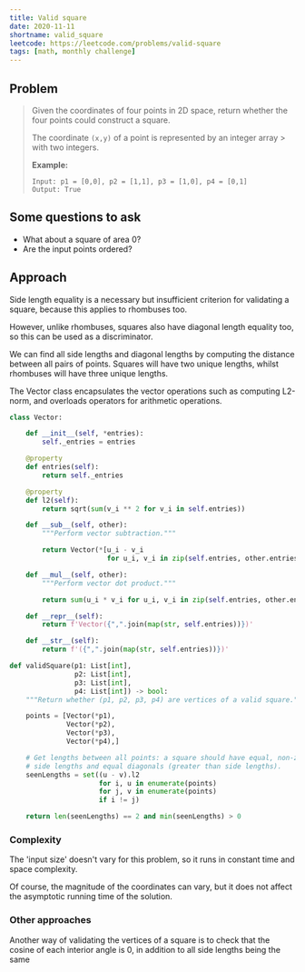 ```yaml
---
title: Valid square
date: 2020-11-11
shortname: valid_square
leetcode: https://leetcode.com/problems/valid-square
tags: [math, monthly challenge]
---
```


## Problem

> Given the coordinates of four points in 2D space, return whether 
> the four points could construct a square.
> 
> The coordinate `(x,y)` of a point is represented by an integer
> array > with two integers.
>
> __Example:__
>
> ```
> Input: p1 = [0,0], p2 = [1,1], p3 = [1,0], p4 = [0,1]
> Output: True
> ```

## Some questions to ask

* What about a square of area 0?
* Are the input points ordered?

## Approach

Side length equality is a necessary but insufficient criterion for
validating a square, because this applies to rhombuses too.

However, unlike rhombuses, squares also have diagonal length equality too, so this can be used as a discriminator.

We can find all side lengths and diagonal lengths by computing the
distance between all pairs of points. Squares will have two unique
lengths, whilst rhombuses will have three unique lengths.

The Vector class encapsulates the vector operations such as
computing L2-norm, and overloads operators for arithmetic operations.

```python
class Vector:

    def __init__(self, *entries):
        self._entries = entries

    @property
    def entries(self):
        return self._entries

    @property
    def l2(self):
        return sqrt(sum(v_i ** 2 for v_i in self.entries))

    def __sub__(self, other):
        """Perform vector subtraction."""

        return Vector(*[u_i - v_i
                        for u_i, v_i in zip(self.entries, other.entries)])

    def __mul__(self, other):
        """Perform vector dot product."""

        return sum(u_i * v_i for u_i, v_i in zip(self.entries, other.entries))

    def __repr__(self):
        return f'Vector({",".join(map(str, self.entries))})'

    def __str__(self):
        return f'({",".join(map(str, self.entries))})'

def validSquare(p1: List[int],
                p2: List[int],
                p3: List[int],
                p4: List[int]) -> bool:
    """Return whether (p1, p2, p3, p4) are vertices of a valid square."""

    points = [Vector(*p1),
              Vector(*p2),
              Vector(*p3),
              Vector(*p4),]

    # Get lengths between all points: a square should have equal, non-zero
    # side lengths and equal diagonals (greater than side lengths).
    seenLengths = set((u - v).l2
                      for i, u in enumerate(points)
                      for j, v in enumerate(points)
                      if i != j)

    return len(seenLengths) == 2 and min(seenLengths) > 0
```

### Complexity
The 'input size' doesn't vary for this problem, so it runs in
constant time and space complexity.

Of course, the magnitude of the coordinates can vary, but it does
not affect the asymptotic running time of the solution.

### Other approaches
Another way of validating the vertices of a square is to
check that the cosine of each interior angle is 0, in addition
to all side lengths being the same